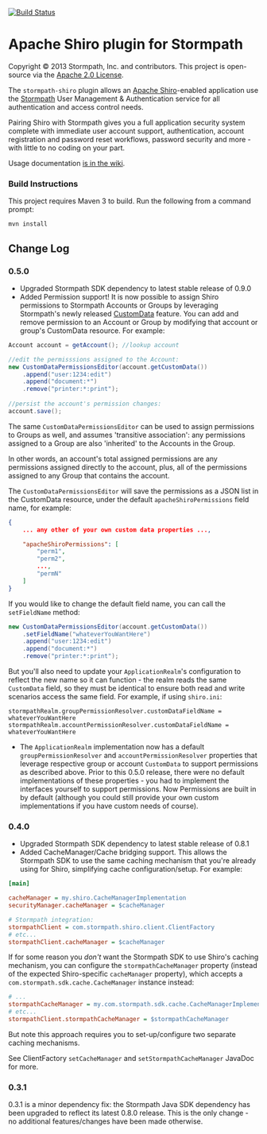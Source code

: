 [![Build Status](https://api.travis-ci.org/stormpath/stormpath-shiro.png?branch=master)](https://travis-ci.org/stormpath/stormpath-shiro)

# Apache Shiro plugin for Stormpath #

Copyright &copy; 2013 Stormpath, Inc. and contributors. This project is open-source via the [Apache 2.0 License](http://www.apache.org/licenses/LICENSE-2.0).  

The `stormpath-shiro` plugin allows an [Apache Shiro](http://shiro.apache.org)-enabled application
use the [Stormpath](http://www.stormpath.com) User Management & Authentication service for all authentication and access control needs.

Pairing Shiro with Stormpath gives you a full application security system complete with immediate user account
support, authentication, account registration and password reset workflows, password security and more -
with little to no coding on your part.  

Usage documentation [is in the wiki](https://github.com/stormpath/stormpath-shiro/wiki).

### Build Instructions ###

This project requires Maven 3 to build.  Run the following from a command prompt:

`mvn install`

## Change Log

### 0.5.0

- Upgraded Stormpath SDK dependency to latest stable release of 0.9.0
- Added Permission support!  It is now possible to assign Shiro permissions to Stormpath Accounts or Groups by leveraging Stormpath's newly released [CustomData](http://docs.stormpath.com/rest/product-guide/#custom-data) feature.  You can add and remove permission to an Account or Group by modifying that account or group's CustomData resource.  For example:

```java
Account account = getAccount(); //lookup account

//edit the permisssions assigned to the Account:
new CustomDataPermissionsEditor(account.getCustomData())
    .append("user:1234:edit")
    .append("document:*")
    .remove("printer:*:print");
    
//persist the account's permission changes:
account.save();
```

The same `CustomDataPermissionsEditor` can be used to assign permissions to Groups as well, and assumes 'transitive association': any permissions assigned to a Group are also 'inherited' to the Accounts in the Group.

In other words, an account's total assigned permissions are any permissions assigned directly to the account, plus, all of the permissions assigned to any Group that contains the account.

The `CustomDataPermissionsEditor` will save the permissions as a JSON list in the CustomData resource, under the default `apacheShiroPermissions` field name, for example:

```json
{
    ... any other of your own custom data properties ...,

    "apacheShiroPermissions": [
        "perm1",
        "perm2",
        ...,
        "permN"
    ]
}
```
If you would like to change the default field name, you can call the `setFieldName` method:

```java
new CustomDataPermissionsEditor(account.getCustomData())
    .setFieldName("whateverYouWantHere")
    .append("user:1234:edit")
    .append("document:*")
    .remove("printer:*:print");
```

But you'll also need to update your `ApplicationRealm`'s configuration to reflect the new name so it can function - the realm reads the same `CustomData` field, so they must be identical to ensure both read and write scenarios access the same field.  For example, if using `shiro.ini`:

    stormpathRealm.groupPermissionResolver.customDataFieldName = whateverYouWantHere
    stormpathRealm.accountPermissionResolver.customDataFieldName = whateverYouWantHere

- The `ApplicationRealm` implementation now has a default `groupPermissionResolver` and `accountPermissionResolver` properties that leverage respective group or account `CustomData` to support permissions as described above.  Prior to this 0.5.0 release, there were no default implementations of these properties - you had to implement the interfaces yourself to support permissions.  Now Permissions are built in by default (although you could still provide your own custom implementations if you have custom needs of course).

### 0.4.0

- Upgraded Stormpath SDK dependency to latest stable release of 0.8.1
- Added CacheManager/Cache bridging support.  This allows the Stormpath SDK to use the same caching mechanism that you're already using for Shiro, simplifying cache configuration/setup.  For example:

```ini
[main]

cacheManager = my.shiro.CacheManagerImplementation
securityManager.cacheManager = $cacheManager

# Stormpath integration:
stormpathClient = com.stormpath.shiro.client.ClientFactory
# etc...
stormpathClient.cacheManager = $cacheManager
```

If for some reason you *don't* want the Stormpath SDK to use Shiro's caching mechanism, you can configure the `stormpathCacheManager` property (instead of the expected Shiro-specific `cacheManager` property), which accepts a `com.stormpath.sdk.cache.CacheManager` instance instead:

```ini
# ...
stormpathCacheManager = my.com.stormpath.sdk.cache.CacheManagerImplementation
# etc...
stormpathClient.stormpathCacheManager = $stormpathCacheManager
```
But note this approach requires you to set-up/configure two separate caching mechanisms.

See ClientFactory `setCacheManager` and `setStormpathCacheManager` JavaDoc for more.

### 0.3.1

0.3.1 is a minor dependency fix: the Stormpath Java SDK dependency has been upgraded to reflect its latest 0.8.0 release.  This is the only change - no additional features/changes have been made otherwise.







